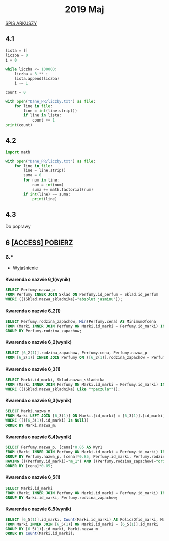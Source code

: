 <h1 align="center">2019 Maj</h1>
 
[SPIS ARKUSZY](https://github.com/wernexnrs123/MATURA-INFORMATYKA/blob/master/dzialy/zadania_arkusze.md)

## 4.1

```py
lista = []
liczba = 0
i = 0

while liczba <= 100000:
    liczba = 3 ** i
    lista.append(liczba)
    i += 1

count = 0

with open("Dane_PR/liczby.txt") as file:
    for line in file:
        line = int(line.strip())
        if line in lista:
            count += 1
print(count)


```

## 4.2

```py
import math

with open("Dane_PR/liczby.txt") as file:
    for line in file:
        line = line.strip()
        suma = 0
        for num in line:
            num = int(num)
            suma += math.factorial(num)
        if int(line) == suma:
            print(line)


```

## 4.3

Do poprawy

## 6 [[ACCESS] POBIERZ](https://github.com/wernexnrs/MATURA-INFORMATYKA/blob/master/dzialy/zadania_arkusze/2019_maj/perfumydlawas.accdb?raw=true)

### 6.*
- [Wyjaśnienie](https://www.youtube.com/watch?v=m1GHqhcnO_g)

#### Kwarenda o nazwie 6_1(wynik)
```sql
SELECT Perfumy.nazwa_p
FROM Perfumy INNER JOIN Sklad ON Perfumy.id_perfum = Sklad.id_perfum
WHERE (((Sklad.nazwa_skladnika)="absolut jasminu"));
```

#### Kwarenda o nazwie 6_2(1)
```sql
SELECT Perfumy.rodzina_zapachow, Min(Perfumy.cena) AS MinimumOfcena
FROM (Marki INNER JOIN Perfumy ON Marki.id_marki = Perfumy.id_marki) INNER JOIN Sklad ON Perfumy.id_perfum = Sklad.id_perfum
GROUP BY Perfumy.rodzina_zapachow;
```

#### Kwarenda o nazwie 6_2(wynik)
```sql
SELECT [6_2(1)].rodzina_zapachow, Perfumy.cena, Perfumy.nazwa_p
FROM [6_2(1)] INNER JOIN Perfumy ON ([6_2(1)].rodzina_zapachow = Perfumy.rodzina_zapachow) AND ([6_2(1)].MinimumOfcena = Perfumy.cena);
```

#### Kwarenda o nazwie 6_3(1)
```sql
SELECT Marki.id_marki, Sklad.nazwa_skladnika
FROM (Marki INNER JOIN Perfumy ON Marki.id_marki = Perfumy.id_marki) INNER JOIN Sklad ON Perfumy.id_perfum = Sklad.id_perfum
WHERE (((Sklad.nazwa_skladnika) Like "*paczula*"));
```

#### Kwarenda o nazwie 6_3(wynik)
```sql
SELECT Marki.nazwa_m
FROM Marki LEFT JOIN [6_3(1)] ON Marki.[id_marki] = [6_3(1)].[id_marki]
WHERE ((([6_3(1)].id_marki) Is Null))
ORDER BY Marki.nazwa_m;
```

#### Kwarenda o nazwie 6_4(wynik)
```sql
SELECT Perfumy.nazwa_p, [cena]*0.85 AS Wyr1
FROM (Marki INNER JOIN Perfumy ON Marki.id_marki = Perfumy.id_marki) INNER JOIN Sklad ON Perfumy.id_perfum = Sklad.id_perfum
GROUP BY Perfumy.nazwa_p, [cena]*0.85, Perfumy.id_marki, Perfumy.rodzina_zapachow
HAVING (((Perfumy.id_marki)="m_1") AND ((Perfumy.rodzina_zapachow)="orientalno-drzewna"))
ORDER BY [cena]*0.85;
```


#### Kwarenda o nazwie 6_5(1)
```sql
SELECT Marki.id_marki
FROM (Marki INNER JOIN Perfumy ON Marki.id_marki = Perfumy.id_marki) INNER JOIN Sklad ON Perfumy.id_perfum = Sklad.id_perfum
GROUP BY Marki.id_marki, Perfumy.rodzina_zapachow;
```

#### Kwarenda o nazwie 6_5(wynik)
```sql
SELECT [6_5(1)].id_marki, Count(Marki.id_marki) AS PoliczOfid_marki, Marki.nazwa_m
FROM Marki INNER JOIN [6_5(1)] ON Marki.id_marki = [6_5(1)].id_marki
GROUP BY [6_5(1)].id_marki, Marki.nazwa_m
ORDER BY Count(Marki.id_marki);
```
